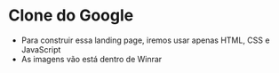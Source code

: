 # Clone do Google
* Para construir essa landing page, iremos usar apenas HTML, CSS e JavaScript
* As imagens vão está dentro de Winrar
#
